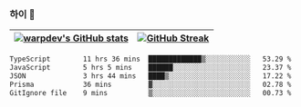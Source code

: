 
### 하이 👋
[![warpdev's GitHub stats](https://github-readme-stats.vercel.app/api?username=warpdev&show_icons=true&theme=vue-dark)](#) |[![GitHub Streak](https://github-readme-streak-stats.herokuapp.com/?user=warpdev&theme=dark)](#)
--- | --- |
<!--START_SECTION:waka-->

```txt
TypeScript        11 hrs 36 mins  █████████████▒░░░░░░░░░░░   53.29 %
JavaScript        5 hrs 5 mins    ██████░░░░░░░░░░░░░░░░░░░   23.37 %
JSON              3 hrs 44 mins   ████▒░░░░░░░░░░░░░░░░░░░░   17.22 %
Prisma            36 mins         ▓░░░░░░░░░░░░░░░░░░░░░░░░   02.78 %
GitIgnore file    9 mins          ▒░░░░░░░░░░░░░░░░░░░░░░░░   00.73 %
```

<!--END_SECTION:waka-->

<!--
**warpdev/warpdev** is a ✨ _special_ ✨ repository because its `README.md` (this file) appears on your GitHub profile.

Here are some ideas to get you started:

- 🔭 I’m currently working on ...
- 🌱 I’m currently learning ...
- 👯 I’m looking to collaborate on ...
- 🤔 I’m looking for help with ...
- 💬 Ask me about ...
- 📫 How to reach me: ...
- 😄 Pronouns: ...
- ⚡ Fun fact: ...
-->
